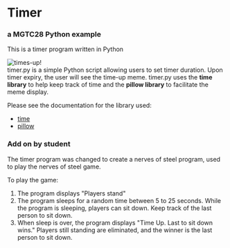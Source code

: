 # Timer
### a MGTC28 Python example
This is a timer program written in Python  

![times-up!](https://media.makeameme.org/created/times-up-5923e0.jpg)\
timer.py is a simple Python script allowing users to set timer duration.
Upon timer expiry, the user will see the time-up meme.
timer.py uses the **time library** to help keep track of time and the **pillow library** to facilitate the meme display.

Please see the documentation for the library used:
- [time](https://docs.python.org/3/library/time.html)
- [pillow](https://pypi.org/project/Pillow/)


### Add on by student
The timer program was changed to create a nerves of steel program, used to play the nerves of steel game.

To play the game: 
1. The program displays "Players stand"
2. The program sleeps for a random time between 5 to 25 seconds.  While the program is sleeping, players can sit down.  Keep track of the last person to sit down.
3. When sleep is over, the program displays "Time Up.  Last to sit down wins."  Players still standing are eliminated, and the winner is the last person to sit down.
